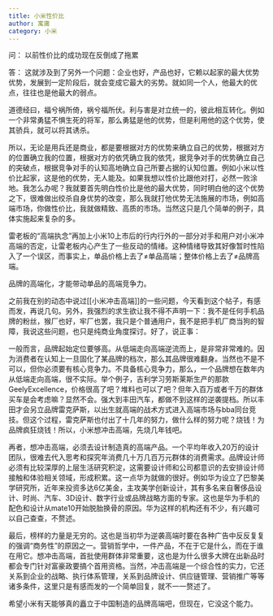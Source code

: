 ```yaml
---
title: 小米性价比
author: 寓庸
category: 小米
---
```

问：
以前性价比的成功现在反倒成了拖累  

答：
 这就涉及到了另外一个问题：企业也好，产品也好，它赖以起家的最大优势优势，发展到一定阶段后，就会变成它最大的劣势。就如同一个人，他最大的优点，往往也是他最大的弱点。

 道德经曰，福兮祸所倚，祸兮福所伏。利与害是对立统一的，彼此相互转化。例如一个非常勇猛不惧生死的将军，那么勇猛是他的优势，但是利用他的这个优势，使其骄兵，就可以将其诱杀。

 所以，无论是用兵还是商业，都是要根据对方的优势来确立自己的优势，根据对方的位置确立我的位置，根据对方的依凭确立我的依凭，据竞争对手的优势确立自己的突破点，根据竞争对手的认知高地确立自己所要占据的认知位置。例如小米以性价比起家，这是他的优势，无人能及。如果我想以性价比跟他对打，必然一败涂地。我怎么办呢？我就要首先明白性价比是他的最大优势，同时明白他的这个优势之下，很难做出绞杀自身优势的改变，那么我就打他优势无法施展的市场，例如高端市场，你做性价比，我就做精致、高质的市场。当然这只是几个简单的例子，具体实施起来复杂的多。

 雷老板的“高端执念”再加上小米10上市后的行内行外的一部分对手和用户对小米冲高端的否定，让雷老板内心产生了一些反动的情绪。这种情绪导致其好像暂时性陷入了一个误区，而事实上，单品价格上去了≠单品高端；整体价格上去了≠品牌高端。

品牌的高端化，才能带动单品的高端竞争力。

之前我在别的动态中说过[[小米冲击高端]]的一些问题，今天看到这个帖子，有感而发，再说几句。另外，我强烈的求生欲让我不得不声明一下：我不是任何手机品牌的粉丝，猴厂也好，牢厂也罢，我只是个普通用户，我不是把手机厂商当狗的智障，我说这些问题，也只是纯商业角度探讨。好了，说正事：

一般而言，品牌起始定位要够高。从低端走向高端逆流而上，是非常非常难的。因为消费者在认知上一旦固化了某品牌的档次，那么其品牌很难翻身。当然也不是不可以，但你必须要有核心竞争力。不具备核心竞争力，那么，一个品牌想在数年内从低端走向高端，很不实际。举个例子，吉利学习劳斯莱斯生产的那款GeelyExcellence，价格很高了吧？堆料也可以了吧？但年入百万或者千万的群体买车是会考虑嘛？显然不会。强大到丰田汽车，都做不到这样的逆袭提档。所以丰田才会另立品牌雷克萨斯，以出生就高端的战术方式进入高端市场与bba同台竞技。但这个过程，雷克萨斯也付出了十几年的努力，做什么样的努力呢？烧钱！为品牌疯狂烧钱！所以，小米想冲击高端，先烧几年钱吧。

再者，想冲击高端，必须去设计制造真的高端产品。一个平均年收入20万的设计团队，很难去代入思考和探究年消费几十万几百万元群体的消费需求。品牌设计师必须有比较深厚的上层生活研究积淀，这需要设计师和公司都意识的去安排设计师接触和体验相关领域，形成积累。这一点华为就做的很好。例如华为设立了巴黎美学研究所，近年来投资多达6亿美金，主攻美学创新设计，其有多名来自奢侈品设计、时尚、汽车、3D设计、数字行业或品牌战略方面的专家。这也是华为手机的配色和设计从mate10开始脱胎换骨的原因。华为这样的机构还有不少，有兴趣可以自己查查，不赘述。

最后，榜样的力量是无穷的。这也是当初华为逆袭高端时要在各种广告中反反复复的强调“商务性”的原因之一。营销哲学中，一件产品，不在于它是什么，而在于谁在用它。想冲击高端，首批使用群体非常重要，这也是为什么很多大牌在出新品时都会专门针对富豪政要搞个首用资格。当然，冲击高端是一个综合性的实力，它还关系到企业的战略、执行体系管理，关系到品牌设计、供应链管理、营销推广等等诸多条件，这里只是有感而发的一个简单回复，就不一一赘述了。

希望小米有天能够真的矗立于中国制造的品牌高端吧，但现在，它没这个能力。